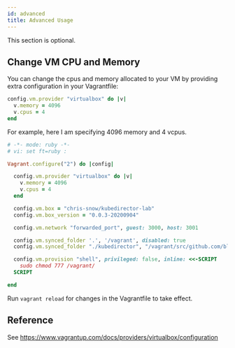 ```yaml
---
id: advanced
title: Advanced Usage
---
```


This section is optional.

## Change VM CPU and Memory

You can change the cpus and memory allocated to your VM by providing extra configuration in your Vagrantfile:

```ruby
config.vm.provider "virtualbox" do |v|
  v.memory = 4096
  v.cpus = 4
end
```

For example, here I am specifying 4096 memory and 4 vcpus.

```ruby
# -*- mode: ruby -*-
# vi: set ft=ruby :

Vagrant.configure("2") do |config|

  config.vm.provider "virtualbox" do |v|
    v.memory = 4096
    v.cpus = 4
  end

  config.vm.box = "chris-snow/kubedirector-lab"
  config.vm.box_version = "0.0.3-20200904"

  config.vm.network "forwarded_port", guest: 3000, host: 3001

  config.vm.synced_folder '.', '/vagrant', disabled: true
  config.vm.synced_folder "./kubedirector", "/vagrant/src/github.com/bluek8s/kubedirector", owner: "vagrant", group: "vagrant"

  config.vm.provision "shell", privileged: false, inline: <<-SCRIPT
    sudo chmod 777 /vagrant/
  SCRIPT

end
```

Run `vagrant reload` for changes in the Vagrantfile to take effect.

## Reference

See  https://www.vagrantup.com/docs/providers/virtualbox/configuration